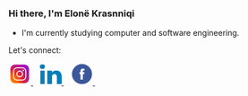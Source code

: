 ### Hi there, I'm Elonë Krasnniqi

- I'm currently studying computer and software engineering.

Let's connect: 

<a href="https://www.instagram.com/eloonakrasniqi/?next=%2F">
	<img alt="Instagram" src="images/instagram.webp" target="_new" width="40"/>
	</a>
&nbsp;&nbsp;
<a href="https://www.linkedin.com/in/elon%C3%AB-krasniqi-105155274/"><img alt="LinkedIn" src="images/linkedin.webp" target="_new" width="39"/>
	</a>
&nbsp;&nbsp;
<a href="https://www.facebook.com/profile.php?id=100081740167734">
	<img alt="Facebook" src="images/facebook.webp" target="_new" width="40"/>
	</a>
&nbsp;&nbsp;